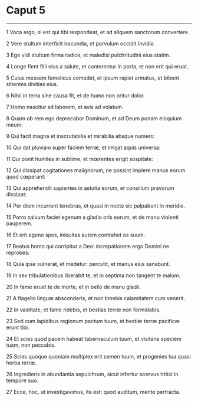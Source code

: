 # Caput 5

***

1 Voca ergo, si est qui tibi respondeat, et ad aliquem sanctorum convertere.

2 Vere stultum interficit iracundia, et parvulum occidit invidia.

3 Ego vidi stultum firma radice, et maledixi pulchritudini eius statim.

4 Longe fient filii eius a salute, et conterentur in porta, et non erit qui eruat.

5 Cuius messem famelicus comedet, et ipsum rapiet armatus, et bibent sitientes divitias eius.

6 Nihil in terra sine causa fit, et de humo non oritur dolor.

7 Homo nascitur ad laborem, et avis ad volatum.

8 Quam ob rem ego deprecabor Dominum, et ad Deum ponam eloquium meum:

9 Qui facit magna et inscrutabilia et mirabilia absque numero:

10 Qui dat pluviam super faciem terræ, et irrigat aquis universa:

11 Qui ponit humiles in sublime, et mœrentes erigit sospitate:

12 Qui dissipat cogitationes malignorum, ne possint implere manus eorum quod cœperant:

13 Qui apprehendit sapientes in astutia eorum, et consilium pravorum dissipat:

14 Per diem incurrent tenebras, et quasi in nocte sic palpabunt in meridie.

15 Porro salvum faciet egenum a gladio oris eorum, et de manu violenti pauperem.

16 Et erit egeno spes, iniquitas autem contrahet os suum.

17 Beatus homo qui corripitur a Deo: increpationem ergo Domini ne reprobes:

18 Quia ipse vulnerat, et medetur: percutit, et manus eius sanabunt.

19 In sex tribulationibus liberabit te, et in septima non tangent te malum.

20 In fame eruet te de morte, et in bello de manu gladii.

21 A flagello linguæ absconderis, et non timebis calamitatem cum venerit.

22 In vastitate, et fame ridebis, et bestias terræ non formidabis.

23 Sed cum lapidibus regionum pactum tuum, et bestiæ terræ pacificæ erunt tibi.

24 Et scies quod pacem habeat tabernaculum tuum, et visitans speciem tuam, non peccabis.

25 Scies quoque quoniam multiplex erit semen tuum, et progenies tua quasi herba terræ.

26 Ingredieris in abundantia sepulchrum, sicut infertur acervus tritici in tempore suo.

27 Ecce, hoc, ut investigavimus, ita est: quod auditum, mente pertracta.

